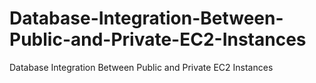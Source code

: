 # Database-Integration-Between-Public-and-Private-EC2-Instances
Database Integration Between Public and Private EC2 Instances

